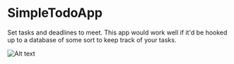# SimpleTodoApp
Set tasks and deadlines to meet. This app would work well if it'd be hooked up to a database of some sort to keep track of your tasks.

<img title="a title" alt="Alt text" src="https://i.imgur.com/OgykFQh.png">
